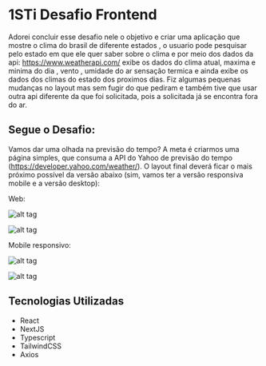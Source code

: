 # 1STi Desafio Frontend

Adorei concluir esse desafio nele o objetivo e criar uma aplicação que mostre o clima do brasil de diferente estados , o usuario pode pesquisar pelo estado em que ele quer saber sobre o clima e por meio dos dados da api: https://www.weatherapi.com/ exibe os dados do clima atual, maxima e minima do dia , vento , umidade do ar sensação termica e ainda exibe os dados dos climas do estado dos proximos dias. Fiz algumas pequenas mudanças no layout mas sem fugir do que pediram e também tive que usar outra api diferente da que foi solicitada, pois a solicitada já se encontra fora do ar. 

## Segue o Desafio:

Vamos dar uma olhada na previsão do tempo? A meta é criarmos uma página simples, que consuma a API do Yahoo de previsão do tempo (https://developer.yahoo.com/weather/). O layout final deverá ficar o mais próximo possível da versão abaixo (sim, vamos ter a versão responsiva mobile e a versão desktop):

Web:

![alt tag](https://s3-us-west-1.amazonaws.com/1sti/desafio-desktop1.png)

![alt tag](https://s3-us-west-1.amazonaws.com/1sti/desafio-desktop2.png)

Mobile responsivo:

![alt tag](https://s3-us-west-1.amazonaws.com/1sti/desafio-mobile1.png)

![alt tag](https://s3-us-west-1.amazonaws.com/1sti/desafio-mobile2.png)

## Tecnologias Utilizadas

- React
- NextJS
- Typescript
- TailwindCSS
- Axios
